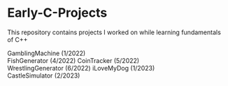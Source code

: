 # Early-C-Projects
This repository contains projects I worked on while learning fundamentals of C++

GamblingMachine    (1/2022)   
FishGenerator      (4/2022)
CoinTracker        (5/2022)  
WrestlingGenerator (6/2022)
iLoveMyDog         (1/2023)    
CastleSimulator    (2/2023)
